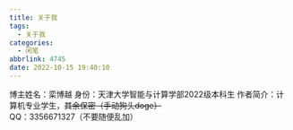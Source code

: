 ```yaml
---
title: 关于我
tags:
  - 关于我
categories:
  - 闲笔
abbrlink: 4745
date: 2022-10-15 19:40:10
---
```


博主姓名：栾博越
身份：天津大学智能与计算学部2022级本科生
作者简介：计算机专业学生，~~其余保密（手动狗头doge）~~
QQ：3356671327（不要随便乱加）


